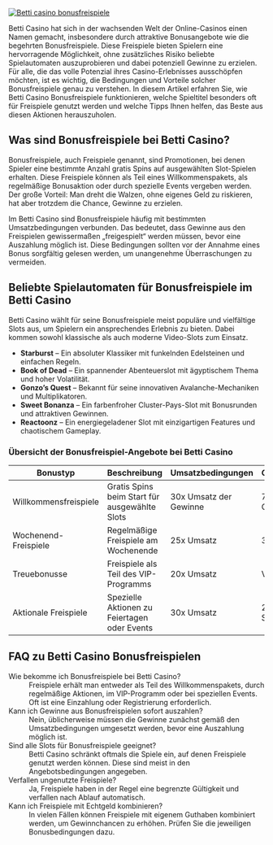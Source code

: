 [![Betti casino bonusfreispiele](https://123-caf.pages.dev/gitsignup.png)](https://vrmoo.ru/Bt82HjjY)

<p>Betti Casino hat sich in der wachsenden Welt der Online-Casinos einen Namen gemacht, insbesondere durch attraktive Bonusangebote wie die begehrten Bonusfreispiele. Diese Freispiele bieten Spielern eine hervorragende Möglichkeit, ohne zusätzliches Risiko beliebte Spielautomaten auszuprobieren und dabei potenziell Gewinne zu erzielen. Für alle, die das volle Potenzial ihres Casino-Erlebnisses ausschöpfen möchten, ist es wichtig, die Bedingungen und Vorteile solcher Bonusfreispiele genau zu verstehen. In diesem Artikel erfahren Sie, wie Betti Casino Bonusfreispiele funktionieren, welche Spieltitel besonders oft für Freispiele genutzt werden und welche Tipps Ihnen helfen, das Beste aus diesen Aktionen herauszuholen.</p>  <h2>Was sind Bonusfreispiele bei Betti Casino?</h2> <p>Bonusfreispiele, auch Freispiele genannt, sind Promotionen, bei denen Spieler eine bestimmte Anzahl gratis Spins auf ausgewählten Slot-Spielen erhalten. Diese Freispiele können als Teil eines Willkommenspakets, als regelmäßige Bonusaktion oder durch spezielle Events vergeben werden. Der große Vorteil: Man dreht die Walzen, ohne eigenes Geld zu riskieren, hat aber trotzdem die Chance, Gewinne zu erzielen.</p> <p>Im Betti Casino sind Bonusfreispiele häufig mit bestimmten Umsatzbedingungen verbunden. Das bedeutet, dass Gewinne aus den Freispielen gewissermaßen „freigespielt“ werden müssen, bevor eine Auszahlung möglich ist. Diese Bedingungen sollten vor der Annahme eines Bonus sorgfältig gelesen werden, um unangenehme Überraschungen zu vermeiden.</p>  <h2>Beliebte Spielautomaten für Bonusfreispiele im Betti Casino</h2> <p>Betti Casino wählt für seine Bonusfreispiele meist populäre und vielfältige Slots aus, um Spielern ein ansprechendes Erlebnis zu bieten. Dabei kommen sowohl klassische als auch moderne Video-Slots zum Einsatz.</p>  <ul>   <li><strong>Starburst</strong> – Ein absoluter Klassiker mit funkelnden Edelsteinen und einfachen Regeln.</li>   <li><strong>Book of Dead</strong> – Ein spannender Abenteuerslot mit ägyptischem Thema und hoher Volatilität.</li>   <li><strong>Gonzo’s Quest</strong> – Bekannt für seine innovativen Avalanche-Mechaniken und Multiplikatoren.</li>   <li><strong>Sweet Bonanza</strong> – Ein farbenfroher Cluster-Pays-Slot mit Bonusrunden und attraktiven Gewinnen.</li>   <li><strong>Reactoonz</strong> – Ein energiegeladener Slot mit einzigartigen Features und chaotischem Gameplay.</li> </ul>  <h3>Übersicht der Bonusfreispiel-Angebote bei Betti Casino</h3>  <table>   <thead>     <tr>       <th>Bonustyp</th>       <th>Beschreibung</th>       <th>Umsatzbedingungen</th>       <th>Gültigkeit</th>     </tr>   </thead>   <tbody>     <tr>       <td>Willkommensfreispiele</td>       <td>Gratis Spins beim Start für ausgewählte Slots</td>       <td>30x Umsatz der Gewinne</td>       <td>7 Tage ab Gutschrift</td>     </tr>     <tr>       <td>Wochenend-Freispiele</td>       <td>Regelmäßige Freispiele am Wochenende</td>       <td>25x Umsatz</td>       <td>3 Tage</td>     </tr>     <tr>       <td>Treuebonusse</td>       <td>Freispiele als Teil des VIP-Programms</td>       <td>20x Umsatz</td>       <td>Variabel</td>     </tr>     <tr>       <td>Aktionale Freispiele</td>       <td>Spezielle Aktionen zu Feiertagen oder Events</td>       <td>30x Umsatz</td>       <td>24–48 Stunden</td>     </tr>   </tbody> </table>  <h2>FAQ zu Betti Casino Bonusfreispielen</h2> <dl>   <dt>Wie bekomme ich Bonusfreispiele bei Betti Casino?</dt>   <dd>Freispiele erhält man entweder als Teil des Willkommenspakets, durch regelmäßige Aktionen, im VIP-Programm oder bei speziellen Events. Oft ist eine Einzahlung oder Registrierung erforderlich.</dd>      <dt>Kann ich Gewinne aus Bonusfreispielen sofort auszahlen?</dt>   <dd>Nein, üblicherweise müssen die Gewinne zunächst gemäß den Umsatzbedingungen umgesetzt werden, bevor eine Auszahlung möglich ist.</dd>      <dt>Sind alle Slots für Bonusfreispiele geeignet?</dt>   <dd>Betti Casino schränkt oftmals die Spiele ein, auf denen Freispiele genutzt werden können. Diese sind meist in den Angebotsbedingungen angegeben.</dd>      <dt>Verfallen ungenutzte Freispiele?</dt>   <dd>Ja, Freispiele haben in der Regel eine begrenzte Gültigkeit und verfallen nach Ablauf automatisch.</dd>      <dt>Kann ich Freispiele mit Echtgeld kombinieren?</dt>   <dd>In vielen Fällen können Freispiele mit eigenem Guthaben kombiniert werden, um Gewinnchancen zu erhöhen. Prüfen Sie die jeweiligen Bonusbedingungen dazu.</dd> </dl>
